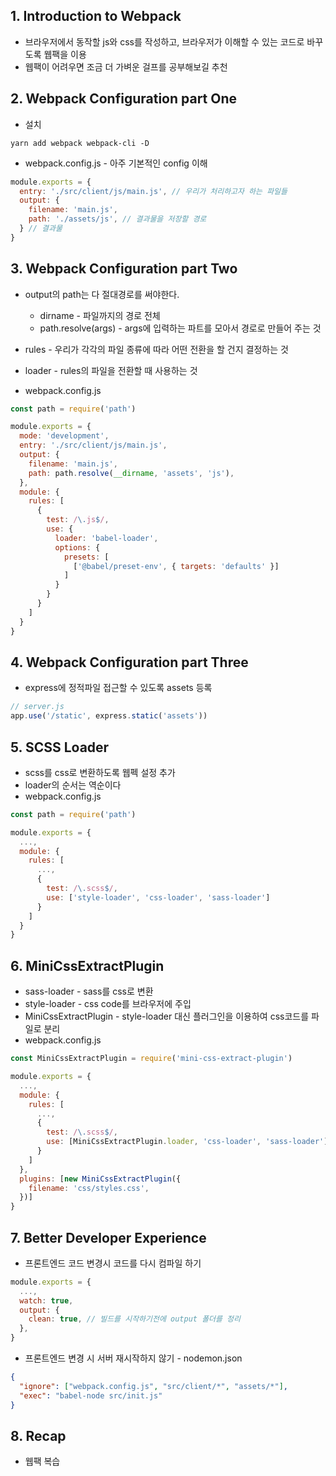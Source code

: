 ## 1. Introduction to Webpack
* 브라우저에서 동작할 js와 css를 작성하고, 브라우저가 이해할 수 있는 코드로 바꾸도록 웹팩을 이용
* 웹팩이 어려우면 조금 더 가벼운 걸프를 공부해보길 추천

## 2. Webpack Configuration part One
* 설치
```
yarn add webpack webpack-cli -D
```

* webpack.config.js - 아주 기본적인 config 이해
```js
module.exports = {
  entry: './src/client/js/main.js', // 우리가 처리하고자 하는 파일들
  output: {
    filename: 'main.js',
    path: './assets/js', // 결과물을 저장할 경로
  } // 결과물
}
```

## 3. Webpack Configuration part Two
* output의 path는 다 절대경로를 써야한다.
  * dirname - 파일까지의 경로 전체
  * path.resolve(args) - args에 입력하는 파트를 모아서 경로로 만들어 주는 것

* rules - 우리가 각각의 파일 종류에 따라 어떤 전환을 할 건지 결정하는 것
* loader - rules의 파일을 전환할 때 사용하는 것

* webpack.config.js
```js
const path = require('path')

module.exports = {
  mode: 'development',
  entry: './src/client/js/main.js',
  output: {
    filename: 'main.js',
    path: path.resolve(__dirname, 'assets', 'js'),
  },
  module: {
    rules: [
      {
        test: /\.js$/,
        use: {
          loader: 'babel-loader',
          options: {
            presets: [
              ['@babel/preset-env', { targets: 'defaults' }]
            ]
          }
        }
      }
    ]
  }
}
```

## 4. Webpack Configuration part Three
* express에 정적파일 접근할 수 있도록 assets 등록
```js
// server.js
app.use('/static', express.static('assets'))
```

## 5. SCSS Loader
* scss를 css로 변환하도록 웹펙 설정 추가
* loader의 순서는 역순이다
* webpack.config.js
```js
const path = require('path')

module.exports = {
  ...,
  module: {
    rules: [
      ...,
      {
        test: /\.scss$/,
        use: ['style-loader', 'css-loader', 'sass-loader']
      }
    ]
  }
}
```

## 6. MiniCssExtractPlugin
* sass-loader - sass를 css로 변환
* style-loader - css code를 브라우저에 주입
* MiniCssExtractPlugin - style-loader 대신 플러그인을 이용하여 css코드를 파일로 분리
* webpack.config.js
```js
const MiniCssExtractPlugin = require('mini-css-extract-plugin')

module.exports = {
  ...,
  module: {
    rules: [
      ...,
      {
        test: /\.scss$/,
        use: [MiniCssExtractPlugin.loader, 'css-loader', 'sass-loader']
      }
    ]
  },
  plugins: [new MiniCssExtractPlugin({
    filename: 'css/styles.css',
  })]
}
```

## 7. Better Developer Experience
* 프론트엔드 코드 변경시 코드를 다시 컴파일 하기
```js
module.exports = {
  ...,
  watch: true,
  output: {
    clean: true, // 빌드를 시작하기전에 output 폴더를 정리
  },
}
```

* 프론트엔드 변경 시 서버 재시작하지 않기 - nodemon.json
```json
{
  "ignore": ["webpack.config.js", "src/client/*", "assets/*"],
  "exec": "babel-node src/init.js"
}
```

## 8. Recap
* 웹팩 복습
